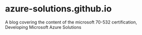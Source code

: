 # azure-solutions.github.io
A blog covering the content of the microsoft 70-532 certification, Developing Microsoft Azure Solutions
